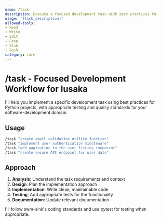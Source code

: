 ```yaml
---
name: /task
description: Execute a focused development task with best practices for lusaka
usage: '[task_description]'
allowed-tools:
- Read
- Write
- Edit
- Grep
- Glob
- Bash
category: core
---
```


# /task - Focused Development Workflow for lusaka

I'll help you implement a specific development task using best practices for Python projects, with appropriate testing and quality standards for your software-development domain.

## Usage
```bash
/task "create email validation utility function"
/task "implement user authentication middleware"
/task "add pagination to the user listing component"
/task "create secure API endpoint for user data"
```

## Approach

1. **Analysis**: Understand the task requirements and context
2. **Design**: Plan the implementation approach
3. **Implementation**: Write clean, maintainable code
4. **Testing**: Add appropriate tests for the functionality
5. **Documentation**: Update relevant documentation

I'll follow swm-sink's coding standards and use pytest for testing when appropriate.
